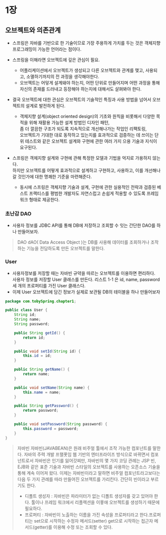 # 1장
## 오브젝트와 의존관계
- 스프링은 자바를 기반으로 한 기술이므로 가장 주용하게 가치를 두는 것은 객체지향 프로그래밍이 가능한 언어라는 점이다.
- 스프링을 이해라면 오브젝트에 깊은 관심이 필요.
    - 어플리케이션에서 오브젝트가 생성되고 다른 오브젝트와 관계를 맺고, 사용되고, 소멸하기까지의 전 과정을 생각해야한다.
    - 오브젝트는 어덯게 설계돼야 하는지, 어떤 단위로 만들어지며 어떤 과정을 통해 자신의 존재를 드러내고 등장해야 하는지에 대해서도 살펴봐야 한다.
    
- 결국 오브젝트에 대한 관심은 오브젝트의 기술적인 특징과 사용 방법을 넘어서 오브젝트의 설계로 발전하게 된다.
  - 객체지향 설계(object oriented design)의 기초와 원칙을 비롯해서 다양한 목적을 위해 재활용 가능한 설계 방법인 디자인 패턴,  
    좀 더 깔끔한 구조가 되도록 지속적으로 개선해나가는 작업인 리팩토링,  
    오브젝트가 기대한 대로 동작하고 있는지를 효과적으로 검증하는 데 쓰이는 단위 테스트와 같은 오브젝트 설계와 구현에 관한 여러 가지 으용 기술과 지식이 요구된다.
    
- 스프링은 객체지향 설계와 구현에 관해 특정한 모델과 기법을 억지로 가용하지 않는다.  
하지만 오브젝트를 어떻게 효과적으로 설계하고 구현하고, 사용하고, 이를 개선해나갈 것인가에 대한 명쾌한 기준을 마련해준다.
  - 동시에 스프링은 객체지향 기술과 설계, 구현에 관한 실용적인 전략과 검증된 베스트 프랙티스를 평범한 개발자도 자연스럽고 손쉽게 적용할 수 있도록 프레임워크 형태로 제공한다.
   

### 초난감 DAO
- 사용자 정보를 JDBC API를 통해 DB에 저장하고 조회할 수 잇는 간단한 DAO를 하나 만들어보자.

> DAO
> dAO( Data Access Object )는 DB를 사용해 데이터를 조회하거나 조작하는 기능을 전담하도록 만든 오브젝트를 말한다.

### User
- 사용자정보를 저장할 때는 자바빈 규약을 따르는 오브젝트를 이용하면 편리하다.  
사용자 정보를 저장할 User 클래스를 만든다. 리스트 1-1 은 id, name, password 세 개의 프로퍼티를 가진 User 클래스다.
- 이제 User 오브젝트에 담긴 정보가 실제로 보관될 DB의 테이블을 하나 만들어보자 
```java
package com.tobySpring.chapter1;

public class User {
    String id;
    String name;
    String password;

    public String getId() {
        return id;
    }

    public void setId(String id) {
        this.id = id;
    }

    public String getName() {
        return name;
    }

    public void setName(String name) {
        this.name = name;
    }

    public String getPassword() {
        return password;
    }

    public void setPassword(String password) {
        this.password = password;
    }
}
```
> 자바빈
> 자바빈(JAVABEAN)은 원래 비주얼 툴에서 조작 가능한 컴포넌트를 말한다.
> 자바의 주력 개발 프랠폿임 웹 기반의 엔터프라이즈 방식으로 바뀌면서 컴포넌트로서 자바빈은 인기를 잃어갓찌만,
> 자바빈의 몇 가지 코딩 관례는 JSP 빈, EJB와 같은 표준 기술과 자바빈 스타일의 오브젝트를 사용하는 오픈소스 기술을 통해 계속 이어져 왔다.
> 이제는 자바빈이라고 말하면 비주얼 컴포넌트라고보다는 다음 두 가지 관례를 따라 만들어진 오브젝트를 가리킨다. 간단히 빈이라고 부르기도 한다.
>   - 디폴트 생성자 : 자바빈은 파라미터가 없는 디폴트 생성자를 갖고 있어야 한다. 툴이나 프레임 워크에서 리플렉션을 이욯애 오브젝트를 생성하기 때문에 필요하다.
>   - 프로퍼티 : 자바빈이 노출하는 이름을 가진 속성을 프로퍼티라고 한다.프로퍼티는 set으로 시작하는 수정자 메서드(setter) get으로 시작하는 접근자 메서드(getter)를 이용해 수정 또는 조회할 수 있다.
